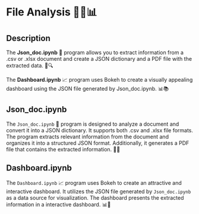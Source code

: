 # File Analysis 👨‍💻📊

## Description
The **Json_doc.ipynb** 📑 program allows you to extract information from a .csv or .xlsx document and create a JSON dictionary and a PDF file with the extracted data. 📝🔍

The **Dashboard.ipynb** 📈 program uses Bokeh to create a visually appealing dashboard using the JSON file generated by Json_doc.ipynb. 📊📚

## Json_doc.ipynb

The `Json_doc.ipynb` 📑 program is designed to analyze a document and convert it into a JSON dictionary. It supports both .csv and .xlsx file formats. The program extracts relevant information from the document and organizes it into a structured JSON format. Additionally, it generates a PDF file that contains the extracted information. 📄🔖

## Dashboard.ipynb

The `Dashboard.ipynb` 📈 program uses Bokeh to create an attractive and interactive dashboard. It utilizes the JSON file generated by `Json_doc.ipynb` as a data source for visualization. The dashboard presents the extracted information in a interactive dashboard. 📊🎨



